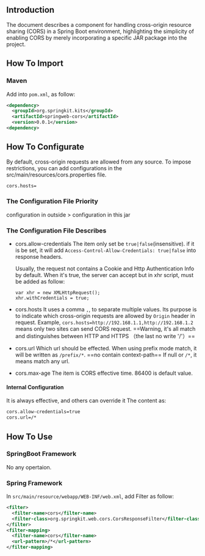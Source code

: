 ## Introduction
The document describes a component for handling cross-origin resource sharing (CORS) in a Spring Boot environment, highlighting the simplicity of enabling CORS by merely incorporating a specific JAR package into the project.

## How To Import

### Maven
Add into `pom.xml`, as follow:
```xml
<dependency>
  <groupId>org.springkit.kits</groupId>
  <artifactId>springweb-cors</artifactId>
  <version>0.0.1</version>
<dependency>
```

## How To Configurate
By default, cross-origin requests are allowed from any source. To impose restrictions, you can add configurations in the src/main/resources/cors.properties file.

```bash
cors.hosts=
```

### The Configuration File Priority
configuration in outside > configuration in this jar

### The Configuration File Describes
- cors.allow-credentials
  The item only set be `true|false`(insensitive). if it is be set, it will add `Access-Control-Allow-Credentials: true|false` into response headers.
  
  Usually, the request not contains a Cookie and Http Authentication Info by default. When it's true, the server can accept but in xhr script,  must be added as follow:

  ```
  var xhr = new XMLHttpRequest();
  xhr.withCredentials = true;
  ```
  
- cors.hosts
  It uses a comma `,`, to separate multiple values. Its purpose is to indicate which cross-origin requests are allowed by `Origin` header in request.
  Example, `cors.hosts=http://192.168.1.1,http://192.168.1.2` means only two sites can send CORS request.
  ==Warning, it's all match and distinguishes between HTTP and HTTPS （the last no write '/'）==

- cors.url
  Which url should be effected.   When using prefix mode match,  it will be written as `/prefix/*`.  ==no contain context-path==
  If null or `/*`, it means match any url.

- cors.max-age
  The item is CORS effective time. 86400 is default value.

#### Internal Configuration
It is always effective, and others can override it
The content as:
```bash
cors.allow-credentials=true
cors.url=/*
```

## How To Use

### SpringBoot Framework
No any opertaion.

### Spring Framework
In `src/main/resource/webapp/WEB-INF/web.xml`, add Filter as follow:

```xml
<filter>
  <filter-name>cors</filter-name>
  <filter-class>org.springkit.web.cors.CorsResponseFilter</filter-class>
</filter>
<filter-mapping>
  <filter-name>cors</filter-name>
  <url-pattern>/*</url-pattern>
</filter-mapping>
```
